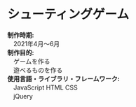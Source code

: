 # シューティングゲーム
**制作時期:**  
  　2021年4月～6月  
**制作目的:**   
　ゲームを作る  
　遊べるものを作る  
**使用言語・ライブラリ・フレームワーク:**  
　JavaScript HTML CSS  
 　jQuery  
